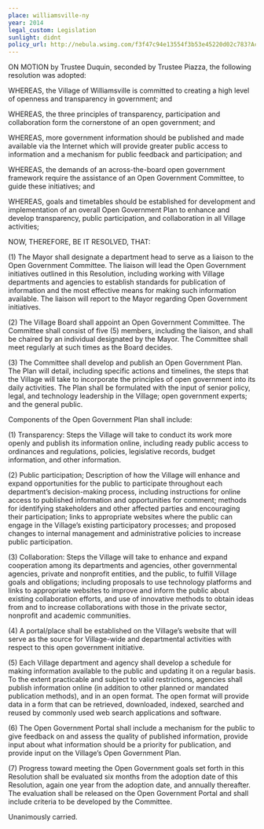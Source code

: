 ```yaml
---
place: williamsville-ny
year: 2014
legal_custom: Legislation
sunlight: didnt
policy_url: http://nebula.wsimg.com/f3f47c94e13554f3b53e45220d02c783?AccessKeyId=EB836F96604CFAA85CBF=0=1
---
```


<p/> <p>ON MOTION by Trustee Duquin, seconded by Trustee Piazza, the following resolution was adopted:</p> <p>WHEREAS, the Village of Williamsville is committed to creating a high level of openness and transparency in government; and</p> <p>WHEREAS, the three principles of <span class="g-goals-and-values">transparency, participation and collaboration</span> form the cornerstone of an open government; and</p> <p>WHEREAS, more government information should be published and made available via the Internet which will provide greater public access to information and a mechanism for public feedback and participation; and</p> <p>WHEREAS, the demands of an across-the-board open government framework require the assistance of an Open Government Committee, to guide these initiatives; and</p> <p>WHEREAS, goals and timetables should be established for development and implementation of an overall Open Government Plan to enhance and develop transparency, public participation, and collaboration in all Village activities;</p> <p/> <p>NOW, THEREFORE, BE IT RESOLVED, THAT:</p> <p>(1) <span class="g-oversight-authority">The Mayor shall designate a department head to serve as a liaison to <span class="g-binding-regulations">the Open Government Committee</span>. The liaison will lead the Open Government initiatives outlined in this Resolution, including working with Village departments and agencies to establish standards for publication of information and the most effective means for making such information available. The liaison will report to the Mayor regarding Open Government initiatives.</p> <p>(2) The Village Board shall appoint an Open Government Committee. The Committee shall consist of five (5) members, including the liaison, and shall be chaired by an individual designated by the Mayor. The Committee shall meet regularly at such times as the Board decides.</span></p> <p>(3) The Committee shall develop and publish an Open Government Plan. <span class="g-binding-regulations">The Plan will detail, including specific actions and timelines, the steps that the Village will take to incorporate the principles of open government into its daily activities. The Plan shall be formulated with the input of senior policy, legal, and technology leadership in the Village; open government experts; and the general public.</span></p> <p/> <p>Components of the Open Government Plan shall include:</p> <p>(1) Transparency: Steps the Village will take to conduct its work more openly and publish its information online, including ready public access to ordinances and regulations, policies, legislative records, budget information, and other information.</p> <p>(2) Public participation; <span class="g-public-participation">Description of how the Village will enhance and expand opportunities for the public to participate throughout each department’s decision-making process, including instructions for online access to published information and opportunities for comment; methods for identifying stakeholders and other affected parties and encouraging their participation; links to appropriate websites where the public can engage in the Village’s existing participatory processes; and proposed changes to internal management and administrative policies to increase public participation.</span></p> <p>(3) Collaboration: <span class="g-partnerships">Steps the Village will take to enhance and expand cooperation among its departments and agencies, other governmental agencies, private and nonprofit entities, and the public, to fulfill Village goals and obligations; including proposals to use technology platforms and links to appropriate websites to improve and inform the public about existing collaboration efforts, and use of innovative methods to obtain ideas from and to increase collaborations with those in the private sector, nonprofit and academic communities.</span></p> <p><span class="g-data-portals-and-websites">(4) A portal/place shall be established on the Village’s website that will serve as the source for Village-wide and departmental activities with respect to this open government initiative.</span></p> <p>(5) Each <span class="g-real-time-updates">Village department and agency shall develop a schedule for making information available to the public and updating it on a regular basis.</span> <span class="g-proactive-release"><span class="g-open-formats"><span class="g-thoughtful-formats">To the extent practicable and subject to valid restrictions, agencies shall publish information online (in addition to other planned or mandated publication methods), and in an open format.</span></span> The open format will provide data in a form that can be retrieved, downloaded, indexed, searched and reused by commonly used web search applications and software.</span></p> <p>(6) <span class="g-prioritization"><span class="g-public-participation"><span class="g-data-quality">The Open Government Portal shall include a mechanism for the public to give feedback on and assess the quality of published information, provide input about what information should be a priority for publication, and provide input on the Village’s Open Government Plan.</span></span></span></p> <p>(7) <span class="g-future-review">Progress toward meeting the Open Government goals set forth in this Resolution shall be evaluated six months from the adoption date of this Resolution, again one year from the adoption date, and annually thereafter. The evaluation shall be released on the Open Government Portal and shall include criteria to be developed by the Committee.</span></p> <p/> <p>Unanimously carried. </p> <p/> <p/>

